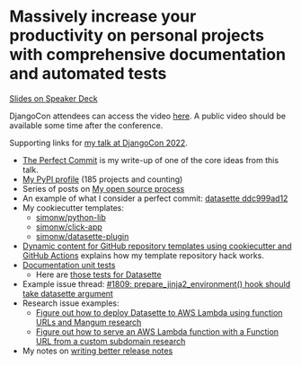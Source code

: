 # Massively increase your productivity on personal projects with comprehensive documentation and automated tests

[Slides on Speaker Deck](https://speakerdeck.com/simon/massively-increase-your-productivity-on-personal-projects-with-comprehensive-documentation-and-automated-tests)

DjangoCon attendees can access the video [here](https://djangoconus2022.loudswarm.com/session/massively-increase-your-productivity-on-personal-projects-with-comprehensive-documentation-and-automated-tests). A public video should be available some time after the conference.

Supporting links for [my talk at DjangoCon 2022](https://2022.djangocon.us/talks/massively-increase-your-productivity-on/).

- [The Perfect Commit](https://simonwillison.net/2022/Oct/29/the-perfect-commit/) is my write-up of one of the core ideas from this talk.
- [My PyPI profile](https://pypi.org/user/simonw/) (185 projects and counting)
- Series of posts on [My open source process](https://simonwillison.net/series/open-source-process/)
- An example of what I consider a perfect commit: [datasette ddc999ad12](https://github.com/simonw/datasette/commit/ddc999ad1296e8c69cffede3e367dda059b8adad)
- My cookiecutter templates:
  - [simonw/python-lib](https://github.com/simonw/python-lib)
  - [simonw/click-app](https://github.com/simonw/click-app)
  - [simonw/datasette-plugin](https://github.com/simonw/datasette-plugin)
- [Dynamic content for GitHub repository templates using cookiecutter and GitHub Actions](https://simonwillison.net/2021/Aug/28/dynamic-github-repository-templates/) explains how my template repository hack works.
- [Documentation unit tests](https://simonwillison.net/2018/Jul/28/documentation-unit-tests/)
  - Here are [those tests for Datasette](https://github.com/simonw/datasette/blob/main/tests/test_docs.py)
- Example issue thread: [#1809: prepare_jinja2_environment() hook should take datasette argument](https://github.com/simonw/datasette/issues/1809)
- Research issue examples:
  - [Figure out how to deploy Datasette to AWS Lambda using function URLs and Mangum research](https://github.com/simonw/public-notes/issues/6)
  - [Figure out how to serve an AWS Lambda function with a Function URL from a custom subdomain research](https://github.com/simonw/public-notes/issues/1)
- My notes on [writing better release notes](https://simonwillison.net/2022/Jan/31/release-notes/)
